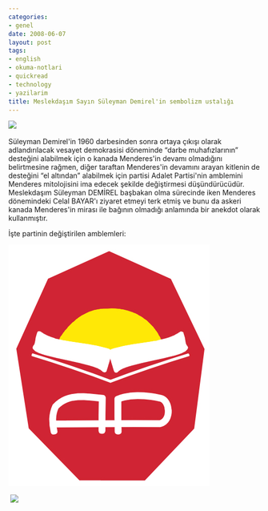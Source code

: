 ```yaml
---
categories:
- genel
date: 2008-06-07
layout: post
tags:
- english
- okuma-notlari
- quickread
- technology
- yazilarim
title: Meslekdaşım Sayın Süleyman Demirel'in sembolizm ustalığı
---
```


![](/images/27402d1178655497t-suleyman-demirel-12-jpg)  
  
Süleyman Demirel'in 1960 darbesinden sonra ortaya çıkışı olarak adlandırılacak vesayet demokrasisi döneminde “darbe muhafızlarının” desteğini alabilmek için o kanada Menderes'in devamı olmadığını belirtmesine rağmen, diğer taraftan Menderes'in devamını arayan kitlenin de desteğini “el altından” alabilmek için partisi Adalet Partisi'nin amblemini Menderes mitolojisini ima edecek şekilde değiştirmesi düşündürücüdür. Meslekdaşım Süleyman DEMİREL başbakan olma sürecinde iken Menderes dönemindeki Celal BAYAR'ı ziyaret etmeyi terk etmiş ve bunu da askeri kanada Menderes'in mirası ile bağının olmadığı anlamında bir anekdot olarak kullanmıştır.  
  
İşte partinin değiştirilen amblemleri:  
  
[![AP'nin ](/images/Ap1logo.jpg)](http://suatatan.wordpress.com/wiki/Resim:Ap1logo.jpg "AP'nin ") 

 [![](/images/200px-Adalet_Partisi.jpg)](http://suatatan.wordpress.com/wiki/Resim:Adalet_Partisi.jpg "Adalet Partisi.jpg")
